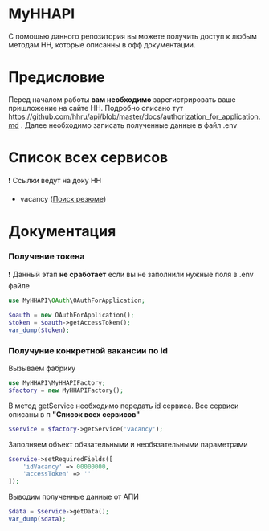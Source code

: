 # MyHHAPI

С помощью данного репозитория вы можете получить доступ к любым методам
HH, которые описанны в офф документации.

# Предисловие

Перед началом работы **вам необходимо** зарегистрировать ваше пришложение
на сайте HH. Подробно описано тут https://github.com/hhru/api/blob/master/docs/authorization_for_application.md .
Далее необходимо записать полученные данные в файл .env

# Список всех сервисов
:heavy_exclamation_mark: Ссылки ведут на доку HH
- vacancy ([Поиск резюме](https://github.com/hhru/api/blob/master/docs/resumes_search.md))

# Документация

### Получение токена
:heavy_exclamation_mark: Данный этап **не сработает** если вы не заполнили нужные поля в .env файле
```php
use MyHHAPI\OAuth\OAuthForApplication;

$oauth = new OAuthForApplication();
$token = $oauth->getAccessToken();
var_dump($token);
```
### Получуние конкретной вакансии по id
Вызываем фабрику
```php
use MyHHAPI\MyHHAPIFactory;
$factory = new MyHHAPIFactory();
```
В метод getService необходимо передать id сервиса. Все сервиси
описаны в п **"Список всех сервисов"**
```php
$service = $factory->getService('vacancy');
```
Заполняем объект обязательными и необязательными параметрами
```php
$service->setRequiredFields([
    'idVacancy' => 00000000,
    'accessToken' => ''
]);
```
Выводим полученные данные от АПИ
```php
$data = $service->getData();
var_dump($data);
```